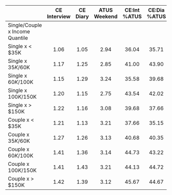 
|                      | CE<br>Interview |  CE<br>Diary | ATUS<br>Weekend | CE:Int<br>%ATUS | CE:Dia<br>%ATUS |
| -------------------- | :----------: | :----------: | :----------: | :----------: | :----------: |
| Single/Couple x Income Quantile |              |              |              |              |              |
| Single x     < $35K  |         1.06 |         1.05 |         2.94 |        36.04 |        35.71 |
| Single x  $35K/$60K  |         1.17 |         1.25 |         2.85 |        41.00 |        43.90 |
| Single x  $60K/$100K |         1.15 |         1.29 |         3.24 |        35.58 |        39.68 |
| Single x $100K/$150K |         1.20 |         1.15 |         2.75 |        43.54 |        42.02 |
| Single x     > $150K |         1.22 |         1.16 |         3.08 |        39.68 |        37.66 |
| Couple x     < $35K  |         1.21 |         1.13 |         3.21 |        37.66 |        35.15 |
| Couple x  $35K/$60K  |         1.27 |         1.26 |         3.13 |        40.68 |        40.35 |
| Couple x  $60K/$100K |         1.41 |         1.36 |         3.14 |        44.73 |        43.22 |
| Couple x $100K/$150K |         1.41 |         1.43 |         3.21 |        44.13 |        44.72 |
| Couple x     > $150K |         1.42 |         1.39 |         3.12 |        45.67 |        44.67 |

